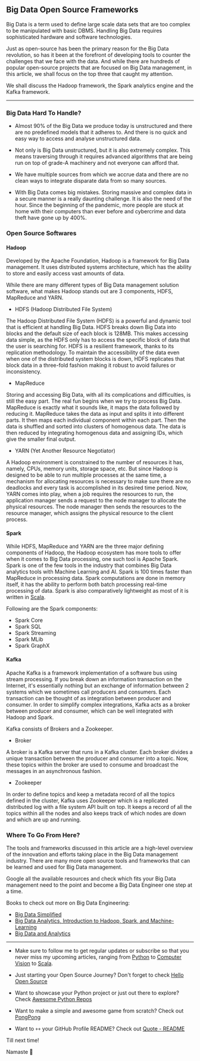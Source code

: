 ## Big Data Open Source Frameworks

Big Data is a term used to define large scale data sets that are too complex to be manipulated with basic DBMS. Handling Big Data requires sophisticated hardware and software technologies.

Just as open-source has been the primary reason for the Big Data revolution, so has it been at the forefront of developing tools to counter the challenges that we face with the data. And while there are hundreds of popular open-source projects that are focused on Big Data management, in this article, we shall focus on the top three that caught my attention.

We shall discuss the Hadoop framework, the Spark analytics engine and the Kafka framework.

---

### Big Data Hard To Handle?

- Almost 90% of the Big Data we produce today is unstructured and there are no predefined models that it adheres to. And there is no quick and easy way to access and analyse unstructured data.

- Not only is Big Data unstructured, but it is also extremely complex. This means traversing through it requires advanced algorithms that are being run on top of grade-A machinery and not everyone can afford that.

- We have multiple sources from which we accrue data and there are no clean ways to integrate disparate data from so many sources.

- With Big Data comes big mistakes. Storing massive and complex data in a secure manner is a really daunting challenge. It is also the need of the hour. Since the beginning of the pandemic, more people are stuck at home with their computers than ever before and cybercrime and data theft have gone up by 400%.

### Open Source Softwares

#### Hadoop

Developed by the Apache Foundation, Hadoop is a framework for Big Data management. It uses distributed systems architecture, which has the ability to store and easily access vast amounts of data.

While there are many different types of Big Data management solution software, what makes Hadoop stands out are 3 components, HDFS, MapReduce and YARN.

- HDFS (Hadoop Distributed File System)

The Hadoop Distributed File System (HDFS) is a powerful and dynamic tool that is efficient at handling Big Data. HDFS breaks down Big Data into blocks and the default size of each block is 128MB. This makes accessing data simple, as the HDFS only has to access the specific block of data that the user is searching for. HDFS is a resilient framework, thanks to its replication methodology. To maintain the accessibility of the data even when one of the distributed system blocks is down, HDFS replicates that block data in a three-fold fashion making it robust to avoid failures or inconsistency.

- MapReduce

Storing and accessing Big Data, with all its complications and difficulties, is still the easy part. The real fun begins when we try to process Big Data. MapReduce is exactly what it sounds like, it maps the data followed by reducing it. MapReduce takes the data as input and splits it into different parts. It then maps each individual component within each part. Then the data is shuffled and sorted into clusters of homogenous data. The data is then reduced by integrating homogenous data and assigning IDs, which give the smaller final output.

- YARN (Yet Another Resource Negotiator)

A Hadoop environment is constrained to the number of resources it has, namely, CPUs, memory units, storage space, etc. But since Hadoop is designed to be able to run multiple processes at the same time, a mechanism for allocating resources is necessary to make sure there are no deadlocks and every task is accomplished in its desired time period. Now, YARN comes into play, when a job requires the resources to run, the application manager sends a request to the node manager to allocate the physical resources. The node manager then sends the resources to the resource manager, which assigns the physical resource to the client process.

#### Spark

While HDFS, MapReduce and YARN are the three major defining components of Hadoop, the Hadoop ecosystem has more tools to offer when it comes to Big Data processing, one such tool is Apache Spark. Spark is one of the few tools in the industry that combines Big Data analytics tools with Machine Learning and AI. Spark is 100 times faster than MapReduce in processing data. Spark computations are done in memory itself, it has the ability to perform both batch processing real-time processing of data. Spark is also comparatively lightweight as most of it is written in [Scala](https://chandraji.dev/series/scala).

Following are the Spark components:

- Spark Core
- Spark SQL
- Spark Streaming
- Spark MLib
- Spark GraphX

#### Kafka

Apache Kafka is a framework implementation of a software bus using stream processing. If you break down an information transaction on the Internet, it's essentially nothing but an exchange of information between 2 systems which we sometimes call producers and consumers. Each transaction can be thought of as integration between producer and consumer. In order to simplify complex integrations, Kafka acts as a broker between producer and consumer, which can be well integrated with Hadoop and Spark.

Kafka consists of Brokers and a Zookeeper.

- Broker

A broker is a Kafka server that runs in a Kafka cluster. Each broker divides a unique transaction between the producer and consumer into a topic. Now, these topics within the broker are used to consume and broadcast the messages in an asynchronous fashion.

- Zookeeper

In order to define topics and keep a metadata record of all the topics defined in the cluster, Kafka uses Zookeeper which is a replicated distributed log with a file system API built on top. It keeps a record of all the topics within all the nodes and also keeps track of which nodes are down and which are up and running.

### Where To Go From Here?

The tools and frameworks discussed in this article are a high-level overview of the innovation and efforts taking place in the Big Data management industry. There are many more open source tools and frameworks that can be learned and used for Big Data management.

Google all the available resources and check which fits your Big Data management need to the point and become a Big Data Engineer one step at a time.

Books to check out more on Big Data Engineering:

- [Big Data Simplified](https://amzn.to/3DbHhYN)
- [Big Data Analytics, Introduction to Hadoop, Spark, and Machine-Learning](https://amzn.to/3phG2CF)
- [Big Data and Analytics](https://amzn.to/3rvFcoE)

---

- Make sure to follow me to get regular updates or subscribe so that you never miss my upcoming articles, ranging from [Python](https://chandraji.dev/series/python) to [Computer Vision](https://chandraji.dev/series/computer-vision) to [Scala](https://chandraji.dev/series/scala).

- Just starting your Open Source Journey? Don't forget to check [Hello Open Source](https://github.com/siddharth2016/hello-open-source)

- Want to showcase your Python project or just out there to explore? Check [Awesome Python Repos](https://github.com/siddharth2016/awesome-python-repos)

- Want to make a simple and awesome game from scratch? Check out [PongPong](https://github.com/siddharth2016/PongPong)

- Want to `++` your GitHub Profile README? Check out [Quote - README](https://github.com/marketplace/actions/quote-readme)

Till next time!

Namaste 🙏
